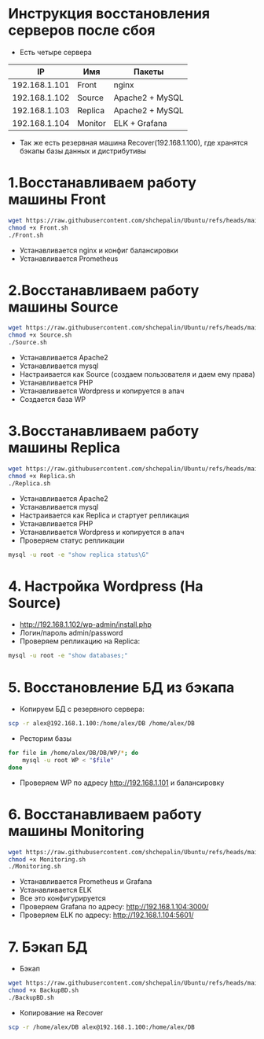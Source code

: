 # Инструкция восстановления серверов после сбоя
- Есть четыре сервера

| IP            | Имя        | Пакеты          |
| ------------- | ---------- | ----------------|
| 192.168.1.101 | Front      | nginx           |
| 192.168.1.102 | Source     | Apache2 + MySQL |
| 192.168.1.103 | Replica    | Apache2 + MySQL |
| 192.168.1.104 | Monitor    | ELK + Grafana   |
- Так же есть резервная машина Recover(192.168.1.100), где хранятся бэкапы базы данных и дистрибутивы

# 1.Восстанавливаем работу машины Front 
```bash
wget https://raw.githubusercontent.com/shchepalin/Ubuntu/refs/heads/main/Front.sh
chmod +x Front.sh
./Front.sh
```
- Устанавливается nginx и конфиг балансировки
- Устанавливается Prometheus
  
# 2.Восстанавливаем работу машины Source 
```bash
wget https://raw.githubusercontent.com/shchepalin/Ubuntu/refs/heads/main/Source.sh
chmod +x Source.sh
./Source.sh
```
- Устанавливается Apache2
- Устанавливается mysql
- Настраивается как Source (создаем пользователя и даем ему права)
- Устанавливается PHP
- Устанавливается Wordpress и копируется в апач
- Создается база WP

# 3.Восстанавливаем работу машины Replica 
```bash
wget https://raw.githubusercontent.com/shchepalin/Ubuntu/refs/heads/main/Replica.sh
chmod +x Replica.sh
./Replica.sh
```
- Устанавливается Apache2
- Устанавливается mysql
- Настраивается как Replica и стартует репликация
- Устанавливается PHP
- Устанавливается Wordpress и копируется в апач
- Проверяем статус репликации
```bash
mysql -u root -e "show replica status\G"
```
# 4. Настройка Wordpress (На Source)
- http://192.168.1.102/wp-admin/install.php
- Логин/пароль admin/password
- Проверяем репликацию на Replica:
```bash
mysql -u root -e "show databases;"
```
# 5. Восстановление БД из бэкапа
- Копируем БД с резервного сервера:
```bash
scp -r alex@192.168.1.100:/home/alex/DB /home/alex/DB
```
- Ресторим базы
```bash
for file in /home/alex/DB/DB/WP/*; do
    mysql -u root WP < "$file"
done
```
- Проверяем WP по адресу http://192.168.1.101 и балансировку
# 6. Восстанавливаем работу машины Monitoring
```bash
wget https://raw.githubusercontent.com/shchepalin/Ubuntu/refs/heads/main/Monitoring.sh
chmod +x Monitoring.sh
./Monitoring.sh
```
- Устанавливается Prometheus и Grafana
- Устанавливается ELK
- Все это конфигурируется
- Проверяем Grafana по адресу:
http://192.168.1.104:3000/
- Проверяем ELK по адресу:
http://192.168.1.104:5601/

# 7. Бэкап БД 
- Бэкап
```bash
wget https://raw.githubusercontent.com/shchepalin/Ubuntu/refs/heads/main/BackupBD.sh
chmod +x BackupBD.sh
./BackupBD.sh
```
- Копирование на Recover
```bash
scp -r /home/alex/DB alex@192.168.1.100:/home/alex/DB
```




